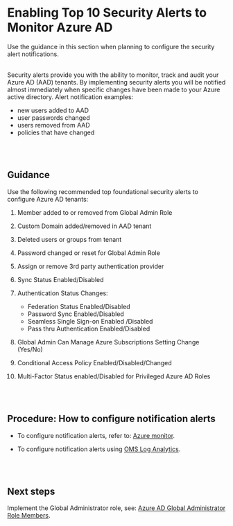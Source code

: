 # Enabling Top 10 Security Alerts to Monitor Azure AD
Use the guidance in this section when planning to configure the security alert notifications.
<br />
<br />

Security alerts provide you with the ability to monitor, track and audit your Azure AD (AAD) tenants. By implementing security alerts you will be notified almost immediately when specific changes have been made to your Azure active directory. 
Alert notification examples:
- new users added to AAD
- user passwords changed
- users removed from AAD
- policies that have changed
<br />
<br />

## Guidance
Use the following recommended top foundational security alerts to configure Azure AD tenants:
1.  Member added to or removed from Global Admin Role
	
2.  Custom Domain added/removed in AAD tenant
3.  Deleted users or groups from tenant
4.  Password changed or reset for Global Admin Role
5.  Assign or remove 3rd party authentication provider
6.  Sync Status Enabled/Disabled
7.  Authentication Status Changes:
    - Federation Status Enabled/Disabled
    - Password Sync Enabled/Disabled
    - Seamless Single Sign-on Enabled /Disabled
    - Pass thru Authentication Enabled/Disabled
8.  Global Admin Can Manage Azure Subscriptions Setting Change (Yes/No)
9.  Conditional Access Policy Enabled/Disabled/Changed
10.  Multi-Factor Status enabled/Disabled for Privileged Azure AD Roles
<br />
<br />

## Procedure:  How to configure notification alerts
- To configure notification alerts, refer to: [Azure monitor](https://docs.microsoft.com/en-us/azure/monitoring-and-diagnostics/monitoring-activity-log-alerts).
  
- To configure notification alerts using [OMS Log Analytics](https://docs.microsoft.com/en-us/azure/log-analytics/log-analytics-alerts-creating).
<br />
<br />
  
## Next steps
Implement the Global Administrator role, see: [Azure AD Global Administrator Role Members](3.3-Azure-AD-Global-Administrator-Role-Members.md). 
